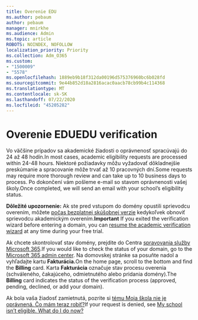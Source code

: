 ```yaml
---
title: Overenie EDU
ms.author: pebaum
author: pebaum
manager: mnirkhe
ms.audience: Admin
ms.topic: article
ROBOTS: NOINDEX, NOFOLLOW
localization_priority: Priority
ms.collection: Adm_O365
ms.custom:
- "1500009"
- "5578"
ms.openlocfilehash: 1889eb9b18f312da00196d575376960bc6b028fd
ms.sourcegitcommit: 9e44b852d18a2816acac0aacb78cb99b4c114368
ms.translationtype: MT
ms.contentlocale: sk-SK
ms.lasthandoff: 07/22/2020
ms.locfileid: "45205282"
---
```

# <a name="edu-verification"></a><span data-ttu-id="c04bc-102">Overenie EDU</span><span class="sxs-lookup"><span data-stu-id="c04bc-102">EDU verification</span></span>

<span data-ttu-id="c04bc-103">Vo väčšine prípadov sa akademické žiadosti o oprávnenosť spracúvajú do 24 až 48 hodín.</span><span class="sxs-lookup"><span data-stu-id="c04bc-103">In most cases, academic eligibility requests are processed within 24-48 hours.</span></span> <span data-ttu-id="c04bc-104">Niektoré požiadavky môžu vyžadovať dôkladnejšie preskúmanie a spracovanie môže trvať až 10 pracovných dní.</span><span class="sxs-lookup"><span data-stu-id="c04bc-104">Some requests may require more thorough review and can take up to 10 business days to process.</span></span> <span data-ttu-id="c04bc-105">Po dokončení vám pošleme e-mail so stavom oprávnenosti vašej školy.</span><span class="sxs-lookup"><span data-stu-id="c04bc-105">Once completed, we will send an email with your school’s eligibility status.</span></span>

<span data-ttu-id="c04bc-106">**Dôležité upozornenie:** Ak ste pred vstupom do domény opustili sprievodcu overením, môžete [počas bezplatnej skúšobnej verzie](https://go.microsoft.com/fwlink/p/?linkid=2135255) kedykoľvek obnoviť sprievodcu akademickým overením.</span><span class="sxs-lookup"><span data-stu-id="c04bc-106">**Important** If you exited the verification wizard before entering a domain, you can [resume the academic verification wizard](https://go.microsoft.com/fwlink/p/?linkid=2135255) at any time during your free trial.</span></span>

<span data-ttu-id="c04bc-107">Ak chcete skontrolovať stav domény, prejdite do Centra [spravovania služby Microsoft 365](https://go.microsoft.com/fwlink/p/?linkid=2024339).</span><span class="sxs-lookup"><span data-stu-id="c04bc-107">If you would like to check the status of your domain, go to the [Microsoft 365 admin center](https://go.microsoft.com/fwlink/p/?linkid=2024339).</span></span> <span data-ttu-id="c04bc-108">Na domovskej stránke sa posuňte nadol a vyhľadajte kartu **Fakturácia.**</span><span class="sxs-lookup"><span data-stu-id="c04bc-108">On the home page, scroll to the bottom and find the **Billing** card.</span></span> <span data-ttu-id="c04bc-109">Karta **Fakturácia** označuje stav procesu overenia (schváleného, čakajúceho, odmietnutého alebo pridania domény).</span><span class="sxs-lookup"><span data-stu-id="c04bc-109">The **Billing** card indicates the status of the verification process (approved, pending, declined, or add your domain).</span></span>

<span data-ttu-id="c04bc-110">Ak bola vaša žiadosť zamietnutá, pozrite si [tému Moja škola nie je oprávnená. Čo mám teraz robiť?](https://docs.microsoft.com/microsoft-365/commerce/subscriptions/verify-academic-eligibility#my-school-isnt-eligible-what-do-i-do-now)</span><span class="sxs-lookup"><span data-stu-id="c04bc-110">If your request is denied, see [My school isn’t eligible. What do I do now?](https://docs.microsoft.com/microsoft-365/commerce/subscriptions/verify-academic-eligibility#my-school-isnt-eligible-what-do-i-do-now)</span></span>